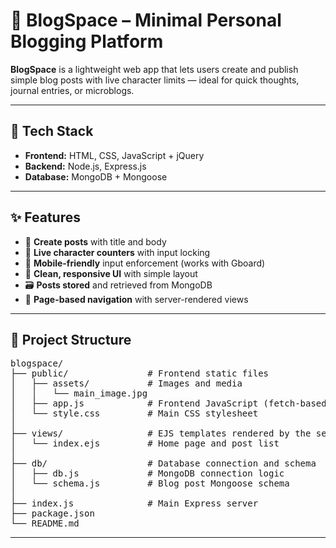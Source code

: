 # 📝 BlogSpace – Minimal Personal Blogging Platform

**BlogSpace** is a lightweight web app that lets users create and publish simple blog posts with live character limits — ideal for quick thoughts, journal entries, or microblogs.

---

## 🔧 Tech Stack

- **Frontend:** HTML, CSS, JavaScript + jQuery  
- **Backend:** Node.js, Express.js  
- **Database:** MongoDB + Mongoose  

---

## ✨ Features

- 📝 **Create posts** with title and body  
- 🔢 **Live character counters** with input locking  
- 📱 **Mobile-friendly** input enforcement (works with Gboard)  
- 🎨 **Clean, responsive UI** with simple layout  
- 🗃️ **Posts stored** and retrieved from MongoDB  
- 🧱 **Page-based navigation** with server-rendered views  

---

## 📁 Project Structure
<pre>
blogspace/
├── public/               # Frontend static files
│   ├── assets/           # Images and media
│   │   └── main_image.jpg
│   ├── app.js            # Frontend JavaScript (fetch-based UI actions)
│   └── style.css         # Main CSS stylesheet
│
├── views/                # EJS templates rendered by the server
│   └── index.ejs         # Home page and post list
│
├── db/                   # Database connection and schema
│   ├── db.js             # MongoDB connection logic
│   └── schema.js         # Blog post Mongoose schema
│
├── index.js              # Main Express server
├── package.json
└── README.md
</pre>

---
